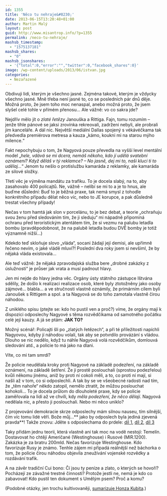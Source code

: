 ```yaml
---
id: 1355
title: 'Něco tu nehraje&#8230;'
date: 2013-06-15T13:20:48+01:00
author: Martin Malý
layout: post
guid: http://www.misantrop.info/?p=1355
permalink: /neco-tu-nehraje/
mashsb_timestamp:
  - "1575137181"
mashsb_shares:
  - "0"
mashsb_jsonshares:
  - '{"total":0,"error":"","twitter":0,"facebook_shares":0}'
image: /wp-content/uploads/2013/06/istvan.jpg
categories:
  - Nezařazené
---
```

Obdivuji lidi, kterým je všechno jasné. Zejména takové, kterým je vždycky všechno jasné. Mně třeba není jasné to, co se posledních pár dnů děje. Možná proto, že jsem toho moc nenaspal, anebo možná proto, že jsem slyšel celé tohle v přímém přenosu&#8230; Ale vážně: vo co sakra jde?

<!--more-->

Nejdřív mělo jít o _zlaté řetězy_ Janouška a Rittiga. Fajn, tomu rozumím &#8211; jenže tihle pánové se jaksi zrovínka rekreovali, zadrženi nebyli, ale probrali jim kanceláře. A dál nic. Největší mediální Dallas spojený s vékávéčkama tak předvedla premiérova metresa a kauza &#8222;kámo, koukni mi na starou mýho milence.&#8220;

Fakt nepochybuju o tom, že Nagyová pouze převedla na vyšší level mentální model &#8222;_hele, vdává se mi dcera, nemáš někoho, kdo jí udělá svatební oznámení? Když děláš v tý reklamce? &#8211; No jasně, dej mi to, naši kluci ti to udělaj&#8230;_&#8220; Jenom tu nešlo o protislužbu kamaráda z reklamky, ale kamaráda ze silové složky.

Třetí věc je výměna mandátu za trafiku. To je docela slabý, na to, aby zasahovalo 400 policajtů. Ne, vážně &#8211; nelíbí se mi to a je to hnus, ale buďme důslední: Buď to je běžná praxe, tak nemá smysl z tohodle konkrétního případu dělat něco víc, nebo to JE korupce, a pak důsledně trestat všechny případy!

Nečas v tom hamtá jak slon v porcelánu, to je bez debat, a teorie &#8222;ochraňuju svou ženu před sledováním tím, že ji sleduju&#8220; mi nápadně připomíná ochranu před teroristickým atentátem tím, že si vezmu na palubu letadla bombu (pravděpodobnost, že na palubě letadla budou DVĚ bomby je totiž významně nižší&#8230;)

Kdekdo teď skloňuje slovo &#8222;vláda&#8220;, socani žádají její demisi, ale upřímně řečeno nevím, o jaké vládě mluví?! Poslední dva roky jsem si nevšiml, že by nějaká vláda existovala&#8230;

Ale teď vážně: že nějaká zpravodajská služba bere &#8222;drobné zakázky z úslužnosti&#8220; je průser jak vrata a musí padnout hlavy.

Jen mi nejde do hlavy jedna věc. Orgány ústy státního zástupce Ištvána sdělily, že došlo k realizaci realizace osob, které byly ztotožněny jako osoby zájmové&#8230; blabla&#8230; a ve stručnosti vlastně oznámily, že primárním cílem byli Janoušek s Rittigem a spol. a ta Nagyová se do toho zamotala vlastně čirou náhodou.

Z uniklého spisu (ptejte se: kdo ho pustil ven a proč?) víme, že orgány mají k dispozici odposlechy Nagyové s těma rozvědčíkama od samotného počátku celé její kauzy. A já se ptám: **JAK TO?**

Možný scénář: Policajti šli po &#8222;zlatých řetězech&#8220;, a při té příležitosti napíchli Nagyovou, kdyby jí náhodou volali, tak aby se potvrdilo provázání s vládou. Dlouho se nic nedělo, když tu náhle Nagyová volá rozvědčíkům, domlouvá sledování atd., a policie to má jako na dlani.

Víte, co mi tam smrdí?

Že policie neudělala kroky proti Nagyové na základě podezření, na základě oznámení, na základě šetření. Že ji prostě poslouchali (sprostou podezřelou) kvůli někomu jinému, aniž by proti ní cokoli měli, a to, co proti ní mají, si našli až v tom, co si odposlechli. A tak by se ve všeobecné radosti nad tím, že &#8222;těm nahoře&#8220; někdo zatopil, nemělo ztratit, že můžou poslouchat kohokoli&#8230; To je docela průlom do dlouholeté praxe, kdy se policie zaměřovala na lidi až ve chvíli, kdy _měla podezření, že něco dělají_. Nagyová nedělala nic, a přesto ji poslouchali. Nebo mi něco uniklo?

Z projevování demokracie skrze odposlechy mám silnou nauseu, tím silnější, čím víc tomu lidé věří. Bože můj&#8230;** jako by odposlech byla jediná zjevená pravda**! Takže znovu: Jděte s odposlechama do prdele: [díl 1](http://www.misantrop.info/politicka-krize-kez), [díl 2](http://www.misantrop.info/jeste-jednou-strucne-k-utajeni-a-scitani/), [díl 3](http://www.misantrop.info/tady-kolibrik-jak-me-odposlysite/)

Taky přidám jednu teorii, která vlastně ani tak moc na vodě nestojí: Temelín. Dostavovat ho chtějí Američané (Westinghouse) i Rusové (MIR.1200). Zakázka je za bratru 200mld. Nečas favorizuje Westinghouse. Kdo favorizuje Rusy je známo. Tenhle zájem mi připadá reálnější než báchorka o tom, že policie čirou náhodou objevila zneužívání vojenské rozvědky a rozdávání trafik.

A na závěr tradiční Cui bono: Čí jsou ty peníze a zlato, o kterých se hovoří? Pocházejí ze závažné trestné činnosti? Protože jestli ne, nemá je kdo co zabavovat! Kdo pustil ten dokument s Umělým psem? Proč a komu?

(Podobné otázky, jen trochu kultivovaněji, [sumarizuje Honza Kubita](http://zpravy.ihned.cz/politika/c1-60073340-klicove-otazky-co-jeste-musi-istvan-slachta-a-hlavne-necas-vysvetlit).)